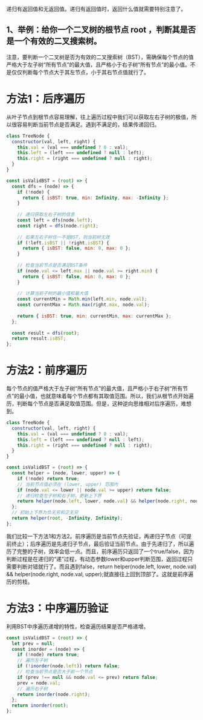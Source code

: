 递归有返回值和无返回值。递归有返回值时，返回什么值就需要特别注意了。

## 1、举例：给你一个二叉树的根节点 root ，判断其是否是一个有效的二叉搜索树。
注意，要判断一个二叉树是否为有效的二叉搜索树（BST），需确保每个节点的值严格大于左子树“所有节点”的最大值，且严格小于右子树“所有节点”的最小值。不是仅仅判断每个节点大于其左节点，小于其右节点值就行了。

# 方法1：后序遍历
从叶子节点到根节点容易理解，往上遍历过程中我们可以获取左右子树的极值，所以很容易判断当前节点是否满足。遇到不满足的，结果传递回归。
```js
class TreeNode {
  constructor(val, left, right) {
    this.val = (val === undefined ? 0 : val);
    this.left = (left === undefined ? null : left);
    this.right = (right === undefined ? null : right);
  }
}

const isValidBST = (root) => {
  const dfs = (node) => {
    if (!node) {
      return { isBST: true, min: Infinity, max: -Infinity };
    }
    
    // 递归获取左右子树的信息
    const left = dfs(node.left);
    const right = dfs(node.right);
    
    // 如果左右子树任一不是BST，则当前树无效
    if (!left.isBST || !right.isBST) {
      return { isBST: false, min: 0, max: 0 };
    }
    
    // 检查当前节点是否满足BST条件
    if (node.val <= left.max || node.val >= right.min) {
      return { isBST: false, min: 0, max: 0 };
    }
    
    // 计算当前子树的最小值和最大值
    const currentMin = Math.min(left.min, node.val);
    const currentMax = Math.max(right.max, node.val);
    
    return { isBST: true, min: currentMin, max: currentMax };
  };
  
  const result = dfs(root);
  return result.isBST;
};
```

# 方法2：前序遍历
每个节点的值严格大于左子树“所有节点”的最大值，且严格小于右子树“所有节点”的最小值，也就意味着每个节点都有其取值范围。所以，我们从根节点开始遍历，判断每个节点是否满足取值范围。但是，这种逆向思维相对后序遍历，难想到。
```js
class TreeNode {
  constructor(val, left, right) {
    this.val = (val === undefined ? 0 : val);
    this.left = (left === undefined ? null : left);
    this.right = (right === undefined ? null : right);
  }
}

const isValidBST = (root) => {
  const helper = (node, lower, upper) => {
    if (!node) return true;
    // 当前节点值必须在 (lower, upper) 范围内
    if (node.val <= lower || node.val >= upper) return false;
    // 递归检查左子树和右子树，更新上下界
    return helper(node.left, lower, node.val) && helper(node.right, node.val, upper);
  };
  // 初始上下界为负无穷和正无穷
  return helper(root, -Infinity, Infinity);
};
```
我们比较一下方法1和方法2。前序遍历是当前节点先验证，再递归子节点（可提前终止）；后序遍历是先递归子节点，最后验证当前节点。由于先递归了，所以遍历了完整的子树，效率会低一点。而且，前序遍历只返回了一个true/false，因为判断过程是在递归的“递”过程，有动态参数lower和upper判断范围，返回过程只需要判断对错就行了。而且遇到false，return helper(node.left, lower, node.val) && helper(node.right, node.val, upper);就直接往上回到顶部了。这就是前序遍历的剪枝。

# 方法3：中序遍历验证
利用BST中序遍历递增的特性，检查遍历结果是否严格递增。
```js
const isValidBST = (root) => {
  let prev = null;
  const inorder = (node) => {
    if (!node) return true;
    // 遍历左子树
    if (!inorder(node.left)) return false;
    // 检查当前节点是否大于前一个节点
    if (prev !== null && node.val <= prev) return false;
    prev = node.val;
    // 遍历右子树
    return inorder(node.right);
  };
  return inorder(root);
};
```